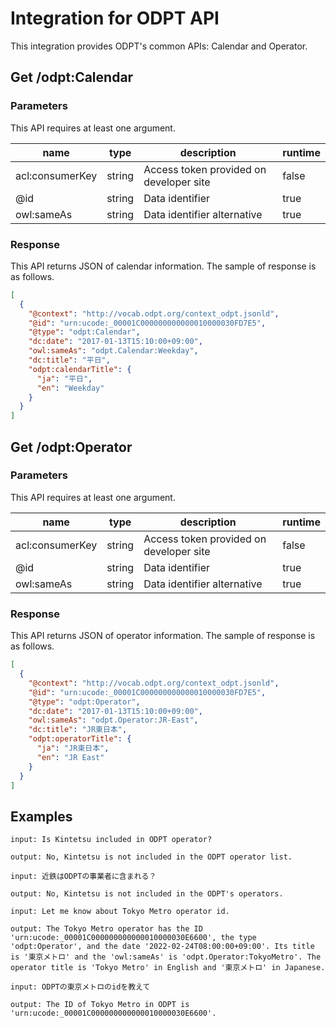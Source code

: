 # Integration for ODPT API
This integration provides ODPT's common APIs: Calendar and Operator.

## Get /odpt:Calendar
### Parameters
This API requires at least one argument.

| name | type | description | runtime |
| --- | --- | --- | --- |
| acl:consumerKey | string | Access token provided on developer site | false |
| @id | string | Data identifier | true |
| owl:sameAs | string | Data identifier alternative | true |

### Response
This API returns JSON of calendar information.
The sample of response is as follows.
```JSON
[
  {
    "@context": "http://vocab.odpt.org/context_odpt.jsonld",
    "@id": "urn:ucode:_00001C000000000000010000030FD7E5",
    "@type": "odpt:Calendar",
    "dc:date": "2017-01-13T15:10:00+09:00",
    "owl:sameAs": "odpt.Calendar:Weekday",
    "dc:title": "平日",
    "odpt:calendarTitle": {
      "ja": "平日",
      "en": "Weekday"
    }
  }
]
```


## Get /odpt:Operator
### Parameters
This API requires at least one argument.

| name | type | description | runtime |
| --- | --- | --- | --- |
| acl:consumerKey | string | Access token provided on developer site | false |
| @id | string | Data identifier | true |
| owl:sameAs | string | Data identifier alternative | true |

### Response
This API returns JSON of operator information.
The sample of response is as follows.
```JSON
[
  {
    "@context": "http://vocab.odpt.org/context_odpt.jsonld",
    "@id": "urn:ucode:_00001C000000000000010000030FD7E5",
    "@type": "odpt:Operator",
    "dc:date": "2017-01-13T15:10:00+09:00",
    "owl:sameAs": "odpt.Operator:JR-East",
    "dc:title": "JR東日本",
    "odpt:operatorTitle": {
      "ja": "JR東日本",
      "en": "JR East"
    }
  }
]
```


## Examples

```
input: Is Kintetsu included in ODPT operator?

output: No, Kintetsu is not included in the ODPT operator list.

input: 近鉄はODPTの事業者に含まれる？

output: No, Kintetsu is not included in the ODPT's operators.

input: Let me know about Tokyo Metro operator id.

output: The Tokyo Metro operator has the ID 'urn:ucode:_00001C000000000000010000030E6600', the type 'odpt:Operator', and the date '2022-02-24T08:00:00+09:00'. Its title is '東京メトロ' and the 'owl:sameAs' is 'odpt.Operator:TokyoMetro'. The operator title is 'Tokyo Metro' in English and '東京メトロ' in Japanese.

input: ODPTの東京メトロのidを教えて

output: The ID of Tokyo Metro in ODPT is 'urn:ucode:_00001C000000000000010000030E6600'.
```